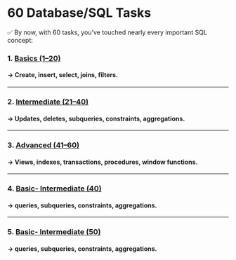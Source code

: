 # 60 Database/SQL Tasks

✅ By now, with 60 tasks, you’ve touched nearly every important SQL concept:
    
### 1. [Basics (1–20)](./1st_Set_of_20_Basic_SQL_Tasks.md) 

#### → Create, insert, select, joins, filters.

----

### 2. [Intermediate (21–40)](./2nd_Set_of_20_Basic_SQL_Tasks.md)

#### → Updates, deletes, subqueries, constraints, aggregations.

-----

### 3. [Advanced (41–60)](./3rd_Set_of_20_Basic_SQL_Tasks.md) 

#### → Views, indexes, transactions, procedures, window functions.

-----

### 4. [Basic- Intermediate (40)](./4th_Set_of_40_Basic_SQL_Tasks.md)

#### → queries, subqueries, constraints, aggregations.

-----

### 5. [Basic- Intermediate (50)](./5th_Set_of_50_Basic_SQL_Tasks.md) 

#### → queries, subqueries, constraints, aggregations.
